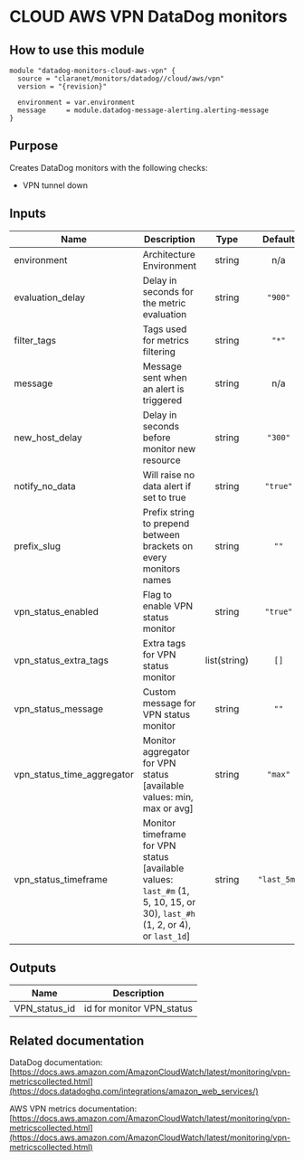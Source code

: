 # CLOUD AWS VPN DataDog monitors

## How to use this module

```
module "datadog-monitors-cloud-aws-vpn" {
  source = "claranet/monitors/datadog//cloud/aws/vpn"
  version = "{revision}"

  environment = var.environment
  message     = module.datadog-message-alerting.alerting-message
}

```

## Purpose

Creates DataDog monitors with the following checks:

- VPN tunnel down

## Inputs

| Name | Description | Type | Default | Required |
|------|-------------|:----:|:-----:|:-----:|
| environment | Architecture Environment | string | n/a | yes |
| evaluation\_delay | Delay in seconds for the metric evaluation | string | `"900"` | no |
| filter\_tags | Tags used for metrics filtering | string | `"*"` | no |
| message | Message sent when an alert is triggered | string | n/a | yes |
| new\_host\_delay | Delay in seconds before monitor new resource | string | `"300"` | no |
| notify\_no\_data | Will raise no data alert if set to true | string | `"true"` | no |
| prefix\_slug | Prefix string to prepend between brackets on every monitors names | string | `""` | no |
| vpn\_status\_enabled | Flag to enable VPN status monitor | string | `"true"` | no |
| vpn\_status\_extra\_tags | Extra tags for VPN status monitor | list(string) | `[]` | no |
| vpn\_status\_message | Custom message for VPN status monitor | string | `""` | no |
| vpn\_status\_time\_aggregator | Monitor aggregator for VPN status [available values: min, max or avg] | string | `"max"` | no |
| vpn\_status\_timeframe | Monitor timeframe for VPN status [available values: `last_#m` (1, 5, 10, 15, or 30), `last_#h` (1, 2, or 4), or `last_1d`] | string | `"last_5m"` | no |

## Outputs

| Name | Description |
|------|-------------|
| VPN\_status\_id | id for monitor VPN_status |

## Related documentation

DataDog documentation: [https://docs.aws.amazon.com/AmazonCloudWatch/latest/monitoring/vpn-metricscollected.html](https://docs.datadoghq.com/integrations/amazon_web_services/)

AWS VPN metrics documentation: [https://docs.aws.amazon.com/AmazonCloudWatch/latest/monitoring/vpn-metricscollected.html](https://docs.aws.amazon.com/AmazonCloudWatch/latest/monitoring/vpn-metricscollected.html)
